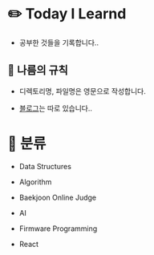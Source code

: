 # ✏️ Today I Learnd

- 공부한 것들을 기록합니다..

## 👀 나름의 규칙

- 디렉토리명, 파일명은 영문으로 작성합니다.

- [블로그](https://velog.io/@yewon0804)는 따로 있습니다..

# 🌻 분류

- Data Structures

- Algorithm

- Baekjoon Online Judge

- AI

- Firmware Programming

- React
